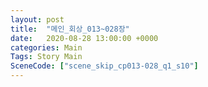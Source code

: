 ```yaml
---
layout: post
title:  "메인_회상_013~028장"
date:   2020-08-28 13:00:00 +0000
categories: Main
Tags: Story Main
SceneCode: ["scene_skip_cp013-028_q1_s10"]
---
```

